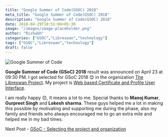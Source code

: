 ```yaml
---
title: "Google Summer of Code(GSOC) 2018"
meta_title: "Google Summer of Code(GSOC) 2018"
description: "Google Summer of Code(GSOC) 2018"
date: 2018-04-29T10:51:04+05:30
image: "/images/image-placeholder.png"
author: "Rishabh"
categories: ["GSOC","Libreswan","technology"]
tags: ["GSOC","Libreswan","technology"]
draft: false
---
```


![Google Summer of Code](/images/gsoc-logo.svg)


**Google Summer of Code (GSoC) 2018** result was announced on April 23 at 09:30 PM.
I got selected for GSoC 2018 😊 in the organization [The Libreswan Project](https://libreswan.org/).
My project is [Web based Certificate and Profile User Interface](https://summerofcode.withgoogle.com/projects/#5863013991579648).

I am really happy 😊, It means a lot to me.
Special thanks to **Manoj Kumar**, **Gurpreet Singh** and **Lokesh sharma**. These guys helped me a lot in making this possible by motivating and supporting me during the phase, also my family and friends who always encouraged me to go an extra mile and helped me in my bad times.

Next Post - [GSoC - Selecting the project and organization](/blog/gsoc-selecting-the-project-and-organization/)
